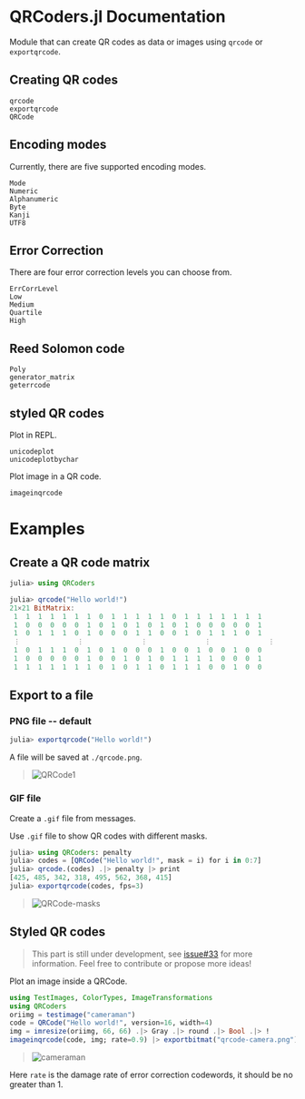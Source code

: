 # QRCoders.jl Documentation

Module that can create QR codes as data or images using `qrcode` or `exportqrcode`.

## Creating QR codes

```@docs
qrcode
exportqrcode
QRCode
```

## Encoding modes
Currently, there are five supported encoding modes.

```@docs
Mode
Numeric
Alphanumeric
Byte
Kanji
UTF8
```

## Error Correction
There are four error correction levels you can choose from.

```@docs
ErrCorrLevel
Low
Medium
Quartile
High
```

## Reed Solomon code

```@docs
Poly
generator_matrix
geterrcode
```
## styled QR codes

Plot in REPL.

```@docs
unicodeplot
unicodeplotbychar
```

Plot image in a QR code.

```@docs
imageinqrcode
```

# Examples

## Create a QR code matrix

```julia
julia> using QRCoders

julia> qrcode("Hello world!")
21×21 BitMatrix:
 1  1  1  1  1  1  1  0  1  1  1  1  1  0  1  1  1  1  1  1  1
 1  0  0  0  0  0  1  0  1  0  1  0  1  0  1  0  0  0  0  0  1
 1  0  1  1  1  0  1  0  0  0  1  1  0  0  1  0  1  1  1  0  1
 ⋮              ⋮              ⋮              ⋮              ⋮
 1  0  1  1  1  0  1  0  1  0  0  0  1  0  0  1  0  0  1  0  0
 1  0  0  0  0  0  1  0  0  1  0  1  0  1  1  1  1  0  0  0  1
 1  1  1  1  1  1  1  0  1  0  1  1  0  1  1  1  0  0  1  0  0
```

## Export to a file
### PNG file -- default
```julia
julia> exportqrcode("Hello world!")
```

A file will be saved at `./qrcode.png`.

> ![QRCode1](https://cdn.jsdelivr.net/gh/juliaimages/QRCoders.jl@assets/qrcode.png)

### GIF file
Create a `.gif` file from messages.

Use `.gif` file to show QR codes with different masks.
```julia
julia> using QRCoders: penalty
julia> codes = [QRCode("Hello world!", mask = i) for i in 0:7]
julia> qrcode.(codes) .|> penalty |> print
[425, 485, 342, 318, 495, 562, 368, 415]
julia> exportqrcode(codes, fps=3)
```

> ![QRCode-masks](https://cdn.jsdelivr.net/gh/juliaimages/QRCoders.jl/docs/src/assets/qrcode-masks.gif)

## Styled QR codes
> This part is still under development, see [issue#33](https://github.com/JuliaImages/QRCoders.jl/issues/33) for more information. Feel free to contribute or propose more ideas!


Plot an image inside a QRCode.

```julia
using TestImages, ColorTypes, ImageTransformations
using QRCoders
oriimg = testimage("cameraman")
code = QRCode("Hello world!", version=16, width=4)
img = imresize(oriimg, 66, 66) .|> Gray .|> round .|> Bool .|> !
imageinqrcode(code, img; rate=0.9) |> exportbitmat("qrcode-camera.png")
```
> ![cameraman](https://cdn.jsdelivr.net/gh/juliaimages/QRCoders.jl@assets/qrcode-camera.png)

Here `rate` is the damage rate of error correction codewords, it should be no greater than 1.